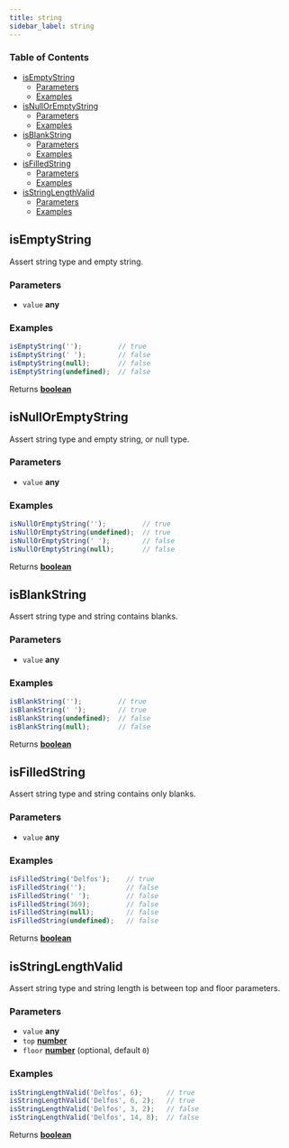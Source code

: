 ```yaml
---
title: string
sidebar_label: string
---
```

<!-- Generated by documentation.js. Update this documentation by updating the source code. -->

### Table of Contents

-   [isEmptyString][1]
    -   [Parameters][2]
    -   [Examples][3]
-   [isNullOrEmptyString][4]
    -   [Parameters][5]
    -   [Examples][6]
-   [isBlankString][7]
    -   [Parameters][8]
    -   [Examples][9]
-   [isFilledString][10]
    -   [Parameters][11]
    -   [Examples][12]
-   [isStringLengthValid][13]
    -   [Parameters][14]
    -   [Examples][15]

## isEmptyString

Assert string type and empty string.

### Parameters

-   `value` **any** 

### Examples

```javascript
isEmptyString('');         // true
isEmptyString(' ');        // false
isEmptyString(null);       // false
isEmptyString(undefined);  // false
```

Returns **[boolean][16]** 

## isNullOrEmptyString

Assert string type and empty string, or null type.

### Parameters

-   `value` **any** 

### Examples

```javascript
isNullOrEmptyString('');         // true
isNullOrEmptyString(undefined);  // true
isNullOrEmptyString(' ');        // false
isNullOrEmptyString(null);       // false
```

Returns **[boolean][16]** 

## isBlankString

Assert string type and string contains blanks.

### Parameters

-   `value` **any** 

### Examples

```javascript
isBlankString('');         // true
isBlankString(' ');        // true
isBlankString(undefined);  // false
isBlankString(null);       // false
```

Returns **[boolean][16]** 

## isFilledString

Assert string type and string contains only blanks.

### Parameters

-   `value` **any** 

### Examples

```javascript
isFilledString('Delfos');    // true
isFilledString('');          // false
isFilledString(' ');         // false
isFilledString(369);         // false
isFilledString(null);        // false
isFilledString(undefined);   // false
```

Returns **[boolean][16]** 

## isStringLengthValid

Assert string type and string length is between top and floor parameters.

### Parameters

-   `value` **any** 
-   `top` **[number][17]** 
-   `floor` **[number][17]**  (optional, default `0`)

### Examples

```javascript
isStringLengthValid('Delfos', 6);      // true
isStringLengthValid('Delfos', 6, 2);   // true
isStringLengthValid('Delfos', 3, 2);   // false
isStringLengthValid('Delfos', 14, 8);  // false
```

Returns **[boolean][16]** 

[1]: #isemptystring

[2]: #parameters

[3]: #examples

[4]: #isnulloremptystring

[5]: #parameters-1

[6]: #examples-1

[7]: #isblankstring

[8]: #parameters-2

[9]: #examples-2

[10]: #isfilledstring

[11]: #parameters-3

[12]: #examples-3

[13]: #isstringlengthvalid

[14]: #parameters-4

[15]: #examples-4

[16]: https://developer.mozilla.org/docs/Web/JavaScript/Reference/Global_Objects/Boolean

[17]: https://developer.mozilla.org/docs/Web/JavaScript/Reference/Global_Objects/Number
